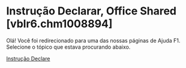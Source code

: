 
# Instrução Declarar, Office Shared [vblr6.chm1008894]

Olá! Você foi redirecionado para uma das nossas páginas de Ajuda F1. Selecione o tópico que estava procurando abaixo.

[Instrução Declare](http://msdn.microsoft.com/library/82f68f6b-76c6-2efd-72d2-652000b3a083%28Office.15%29.aspx)
